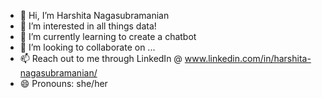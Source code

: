 - 👋 Hi, I’m Harshita Nagasubramanian
- 👀 I’m interested in all things data!
- 🌱 I’m currently learning to create a chatbot
- 💞️ I’m looking to collaborate on ...
- 📫 Reach out to me through LinkedIn @ www.linkedin.com/in/harshita-nagasubramanian/
- 😄 Pronouns: she/her

<!---
smokytrails/smokytrails is a ✨ special ✨ repository because its `README.md` (this file) appears on your GitHub profile.
You can click the Preview link to take a look at your changes.
--->
